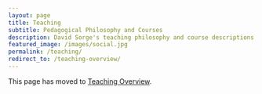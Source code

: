 ```yaml
---
layout: page
title: Teaching
subtitle: Pedagogical Philosophy and Courses
description: David Sorge's teaching philosophy and course descriptions.
featured_image: /images/social.jpg
permalink: /teaching/
redirect_to: /teaching-overview/
---
```


This page has moved to [Teaching Overview](/teaching-overview/).

<script>
window.location.href = "/teaching-overview/";
</script>
